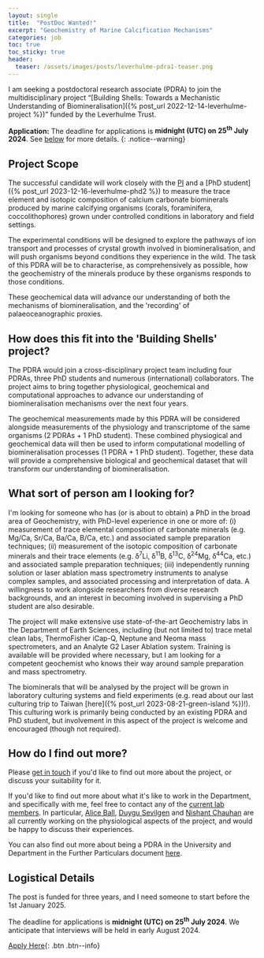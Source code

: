 ```yaml
---
layout: single
title:  "PostDoc Wanted!"
excerpt: "Geochemistry of Marine Calcification Mechanisms"
categories: job
toc: true
toc_sticky: true
header:
  teaser: /assets/images/posts/leverhulme-pdra1-teaser.png
---
```


I am seeking a postdoctoral research associate (PDRA) to join the multidisciplinary project “[Building Shells: Towards a Mechanistic Understanding of Biomineralisation]({% post_url 2022-12-14-leverhulme-project %})” funded by the Leverhulme Trust.

**Application:**
The deadline for applications is **midnight (UTC) on 25<sup>th</sup> July 2024**. See [below](#logistical-details) for more details.
{: .notice--warning}

## Project Scope

The successful candidate will work closely with the [PI](/CV) and a [PhD student]({% post_url 2023-12-16-leverhulme-phd2 %}) to measure the trace element and isotopic composition of calcium carbonate biominerals produced by marine calcifying organisms (corals, foraminifera, coccolithophores) grown under controlled conditions in laboratory and field settings.

The experimental conditions will be designed to explore the pathways of ion transport and processes of crystal growth involved in biomineralisation, and will push organisms beyond conditions they experience in the wild. The task of this PDRA will be to characterise, as comprehensively as possible, how the geochemistry of the minerals produce by these organisms responds to those conditions.

These geochemical data will advance our understanding of both the mechanisms of biomineralisation, and the 'recording' of palaeoceanographic proxies.

## How does this fit into the 'Building Shells' project?

The PDRA would join a cross-disciplinary project team including four PDRAs, three PhD students and numerous (international) collaborators.
The project aims to bring together physiological, geochemical and computational approaches to advance our understanding of biomineralisation mechanisms over the next four years.

The geochemical measurements made by this PDRA will be considered alongside measurements of the physiology and transcriptome of the same organisms (2 PDRAs + 1 PhD student). These combined physiogical and geochemical data will then be used to inform computational modelling of biomineralisation processes (1 PDRA + 1 PhD student). Together, these data will provide a comprehensive biological and geochemical dataset that will transform our understanding of biomineralisation.

## What sort of person am I looking for?

I'm looking for someone who has (or is about to obtain) a PhD in the broad area of Geochemistry, with PhD-level experience in one or more of: (i) measurement of trace elemental composition of carbonate minerals (e.g. Mg/Ca, Sr/Ca, Ba/Ca, B/Ca, etc.) and associated sample preparation techniques; (ii) measurement of the isotopic composition of carbonate minerals and their trace elements (e.g. ẟ<sup>7</sup>Li, ẟ<sup>11</sup>B, ẟ<sup>13</sup>C, ẟ<sup>24</sup>Mg, ẟ<sup>44</sup>Ca, etc.) and associated sample preparation techniques; (iii) independently running solution or laser ablation mass spectrometry instruments to analyse complex samples, and associated processing and interpretation of data. A willingness to work alongside researchers from diverse research backgrounds, and an interest in becoming involved in supervising a PhD student are also desirable.

The project will make extensive use state-of-the-art Geochemistry labs in the Department of Earth Sciences, including (but not limited to) trace metal clean labs, ThermoFisher iCap-Q, Neptune and Neoma mass spectrometers, and an Analyte G2 Laser Ablation system. Training is available will be provided where necessary, but I am looking for a competent geochemist who knows their way around sample preparation and mass spectrometry.

The biominerals that will be analysed by the project will be grown in laboratory culturing systems and field experiments (e.g. read about our last culturing trip to Taiwan [here]({% post_url 2023-08-21-green-island %})!). This culturing work is primarily being conducted by an existing PDRA and PhD student, but involvement in this aspect of the project is welcome and encouraged (though not required).

## How do I find out more?

Please [get in touch](mailto:ob266@cam.ac.uk) if you'd like to find out more about the project, or discuss your suitability for it.

If you'd like to find out more about what it's like to work in the Department, and specifically with me, feel free to contact any of the [current lab members](/people). In particular, [Alice Ball](people/2023-Alice-Ball), [Duygu Sevilgen](/people/2024-Duygu-Sevilgen) and [Nishant Chauhan](people/2024-Nishant-Chauhan) are all currently working on the physiological aspects of the project, and would be happy to discuss their experiences.

You can also find out more about being a PDRA in the University and Department in the Further Particulars document [here](https://www.jobs.cam.ac.uk/job/45856/file/Branson+-+PDRA+FPs_FINAL.pdf).

## Logistical Details

The post is funded for three years, and I need someone to start before the 1st January 2025.

<!-- **Applications for this position are now closed.** -->

The deadline for applications is **midnight (UTC) on 25<sup>th</sup> July 2024**. We anticipate that interviews will be held in early August 2024.

[Apply Here](https://www.jobs.cam.ac.uk/job/45856/){: .btn .btn--info}
